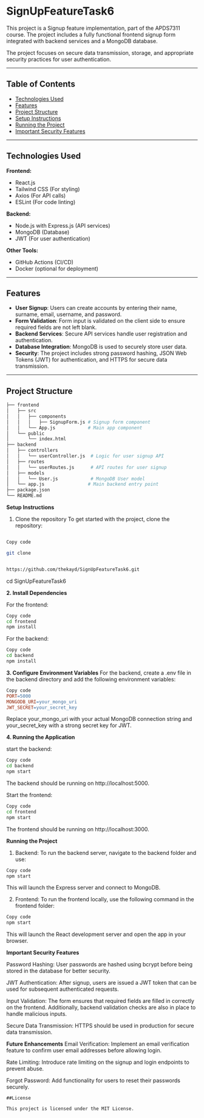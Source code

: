 # SignUpFeatureTask6

This project is a Signup feature implementation, part of the APDS7311 course. The project includes a fully functional frontend signup form integrated with backend services and a MongoDB database. 

The project focuses on secure data transmission, storage, and appropriate security practices for user authentication.

---

## Table of Contents

- [Technologies Used](#technologies-used)
- [Features](#features)
- [Project Structure](#project-structure)
- [Setup Instructions](#setup-instructions)
- [Running the Project](#running-the-project)
- [Important Security Features](#important-security-features)

---

## Technologies Used

**Frontend:**
- React.js
- Tailwind CSS (For styling)
- Axios (For API calls)
- ESLint (For code linting)

**Backend:**
- Node.js with Express.js (API services)
- MongoDB (Database)
- JWT (For user authentication)

**Other Tools:**
- GitHub Actions (CI/CD)
- Docker (optional for deployment)
  
---

## Features

- **User Signup**: Users can create accounts by entering their name, surname, email, username, and password.
- **Form Validation**: Form input is validated on the client side to ensure required fields are not left blank.
- **Backend Services**: Secure API services handle user registration and authentication.
- **Database Integration**: MongoDB is used to securely store user data.
- **Security**: The project includes strong password hashing, JSON Web Tokens (JWT) for authentication, and HTTPS for secure data transmission.

---

## Project Structure

```bash
├── frontend
│   ├── src
│   │   ├── components
│   │   │   ├── SignupForm.js # Signup form component
│   │   └── App.js            # Main app component
│   └── public
│       └── index.html
├── backend
│   ├── controllers
│   │   └── userController.js  # Logic for user signup API
│   ├── routes
│   │   └── userRoutes.js      # API routes for user signup
│   ├── models
│   │   └── User.js            # MongoDB User model
│   └── app.js                # Main backend entry point
├── package.json
└── README.md
````

**Setup Instructions**
1. Clone the repository
To get started with the project, clone the repository:

```bash

Copy code

git clone 


https://github.com/thekayd/SignUpFeatureTask6.git
```

cd SignUpFeatureTask6

**2. Install Dependencies**

For the frontend:

```bash
Copy code
cd frontend
npm install
```
For the backend:

```bash
Copy code
cd backend
npm install
```
**3. Configure Environment Variables**
For the backend, create a .env file in the backend directory and add the following environment variables:

```makefile
Copy code
PORT=5000
MONGODB_URI=your_mongo_uri
JWT_SECRET=your_secret_key
```

Replace your_mongo_uri with your actual MongoDB connection string and your_secret_key with a strong secret key for JWT.

**4. Running the Application**

start the backend:

```bash
Copy code
cd backend
npm start
```
The backend should be running on http://localhost:5000.

Start the frontend:

```bash
Copy code
cd frontend
npm start
```
The frontend should be running on http://localhost:3000.

**Running the Project**

1. Backend:
To run the backend server, navigate to the backend folder and use:

```bash
Copy code
npm start
```
This will launch the Express server and connect to MongoDB.

2. Frontend:
To run the frontend locally, use the following command in the frontend folder:

```bash
Copy code
npm start
```

This will launch the React development server and open the app in your browser.



**Important Security Features**

Password Hashing: User passwords are hashed using bcrypt before being stored in the database for better security.

JWT Authentication: After signup, users are issued a JWT token that can be used for subsequent authenticated requests.

Input Validation: The form ensures that required fields are filled in correctly on the frontend. Additionally, backend validation checks are also in place to handle malicious inputs.

Secure Data Transmission: HTTPS should be used in production for secure data transmission.

**Future Enhancements**
Email Verification: Implement an email verification feature to confirm user email addresses before allowing login.

Rate Limiting: Introduce rate limiting on the signup and login endpoints to prevent abuse.

Forgot Password: Add functionality for users to reset their passwords securely.

```
##License

This project is licensed under the MIT License.
```



